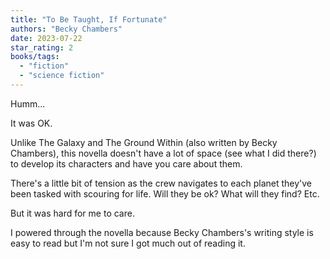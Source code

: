 ```yaml
---
title: "To Be Taught, If Fortunate"
authors: "Becky Chambers"
date: 2023-07-22
star_rating: 2
books/tags:
  - "fiction"
  - "science fiction"
---
```


Humm...

It was OK.

Unlike The Galaxy and The Ground Within (also written by Becky Chambers), this
novella doesn't have a lot of space (see what I did there?) to develop its
characters and have you care about them.

<!--more-->

There's a little bit of tension as the crew navigates to each planet they've
been tasked with scouring for life. Will they be ok? What will they find? Etc.

But it was hard for me to care.

I powered through the novella because Becky Chambers's writing style is easy to
read but I'm not sure I got much out of reading it.
